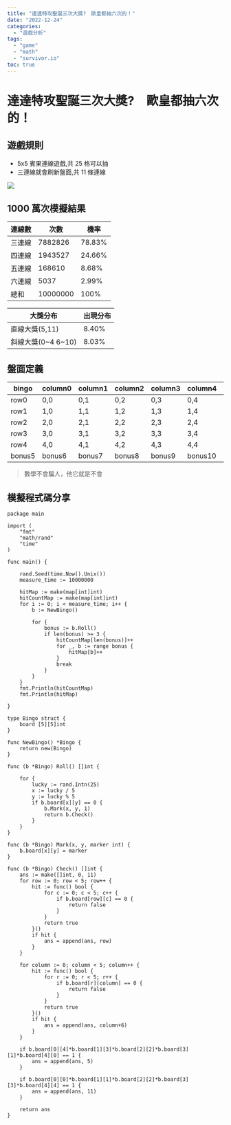 ```yaml
---
title: "達達特攻聖誕三次大獎?　歐皇都抽六次的！"
date: "2022-12-24"
categories:
  - "遊戲分析"
tags:
  - "game"
  - "math"
  - "survivor.io"
toc: true
---
```


# 達達特攻聖誕三次大獎?　歐皇都抽六次的！

## 遊戲規則

- 5x5 賓果連線遊戲,共 25 格可以抽
- 三連線就會刷新盤面,共 11 條連線

![](/imgs/2022/2022-12-24/1.png)

<!--more-->

## 1000 萬次模擬結果

| 連線數 | 次數     | 機率   |
| ------ | -------- | ------ |
| 三連線 | 7882826  | 78.83% |
| 四連線 | 1943527  | 24.66% |
| 五連線 | 168610   | 8.68%  |
| 六連線 | 5037     | 2.99%  |
| 總和   | 10000000 | 100%   |

| 大獎分布           | 出現分布 |
| ------------------ | -------- |
| 直線大獎(5,11)     | 8.40%    |
| 斜線大獎(0~4 6~10) | 8.03%    |

## 盤面定義

| bingo  | column0 | column1 | column2 | column3 | column4 | bonus   |
| ------ | ------- | ------- | ------- | ------- | ------- | ------- |
| row0   | 0,0     | 0,1     | 0,2     | 0,3     | 0,4     | bonus0  |
| row1   | 1,0     | 1,1     | 1,2     | 1,3     | 1,4     | bonus1  |
| row2   | 2,0     | 2,1     | 2,2     | 2,3     | 2,4     | bonus2  |
| row3   | 3,0     | 3,1     | 3,2     | 3,3     | 3,4     | bonus3  |
| row4   | 4,0     | 4,1     | 4,2     | 4,3     | 4,4     | bonus4  |
| bonus5 | bonus6  | bonus7  | bonus8  | bonus9  | bonus10 | bonus11 |

> 數學不會騙人，他它就是不會

## 模擬程式碼分享

```golang
package main

import (
	"fmt"
	"math/rand"
	"time"
)

func main() {

	rand.Seed(time.Now().Unix())
	measure_time := 10000000

	hitMap := make(map[int]int)
	hitCountMap := make(map[int]int)
	for i := 0; i < measure_time; i++ {
		b := NewBingo()

		for {
			bonus := b.Roll()
			if len(bonus) >= 3 {
				hitCountMap[len(bonus)]++
				for _, b := range bonus {
					hitMap[b]++
				}
				break
			}
		}
	}
	fmt.Println(hitCountMap)
	fmt.Println(hitMap)

}

type Bingo struct {
	board [5][5]int
}

func NewBingo() *Bingo {
	return new(Bingo)
}

func (b *Bingo) Roll() []int {

	for {
		lucky := rand.Intn(25)
		x := lucky / 5
		y := lucky % 5
		if b.board[x][y] == 0 {
			b.Mark(x, y, 1)
			return b.Check()
		}
	}
}

func (b *Bingo) Mark(x, y, marker int) {
	b.board[x][y] = marker
}

func (b *Bingo) Check() []int {
	ans := make([]int, 0, 11)
	for row := 0; row < 5; row++ {
		hit := func() bool {
			for c := 0; c < 5; c++ {
				if b.board[row][c] == 0 {
					return false
				}
			}
			return true
		}()
		if hit {
			ans = append(ans, row)
		}
	}

	for column := 0; column < 5; column++ {
		hit := func() bool {
			for r := 0; r < 5; r++ {
				if b.board[r][column] == 0 {
					return false
				}
			}
			return true
		}()
		if hit {
			ans = append(ans, column+6)
		}
	}

	if b.board[0][4]*b.board[1][3]*b.board[2][2]*b.board[3][1]*b.board[4][0] == 1 {
		ans = append(ans, 5)
	}

	if b.board[0][0]*b.board[1][1]*b.board[2][2]*b.board[3][3]*b.board[4][4] == 1 {
		ans = append(ans, 11)
	}

	return ans
}

```
